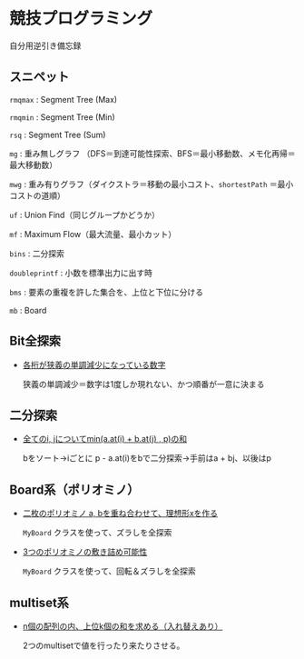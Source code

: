 # 競技プログラミング

自分用逆引き備忘録

## スニペット

`rmqmax` : Segment Tree (Max)

`rmqmin` : Segment Tree (Min)

`rsq` : Segment Tree (Sum)

`mg` : 重み無しグラフ （DFS＝到達可能性探索、BFS＝最小移動数、メモ化再帰＝最大移動数）

`mwg` : 重み有りグラフ（ダイクストラ＝移動の最小コスト、`shortestPath` ＝最小コストの道順）

`uf` : Union Find（同じグループかどうか）

`mf` : Maximum Flow（最大流量、最小カット）

`bins` : 二分探索

`doubleprintf` : 小数を標準出力に出す時

`bms` : 要素の重複を許した集合を、上位と下位に分ける

`mb` : Board



## Bit全探索

* [各桁が狭義の単調減少になっている数字](abc321c.html)

    狭義の単調減少＝数字は1度しか現れない、かつ順番が一意に決まる

## 二分探索

* [全てのi, jについてmin(a.at(i) + b.at(j) , p)の和](abc321d.html)

    bをソート→iごとに p - a.at(i)をbで二分探索→手前はa + bj、以後はp 

## Board系（ポリオミノ）

* [二枚のポリオミノ a, bを重ね合わせて、理想形xを作る](abc307c.html)

    `MyBoard` クラスを使って、ズラしを全探索

* [3つのポリオミノの敷き詰め可能性](abc322d.html)

    `MyBoard` クラスを使って、回転＆ズラしを全探索

## multiset系

* [n個の配列の内、上位k個の和を求める（入れ替えあり）](abc306e.html)

    2つのmultisetで値を行ったり来たりさせる。